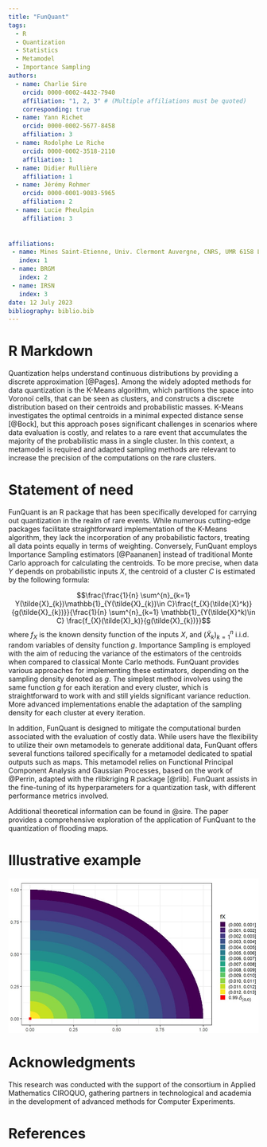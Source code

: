 ```yaml
---
title: "FunQuant"
tags:
  - R
  - Quantization
  - Statistics
  - Metamodel
  - Importance Sampling
authors:
  - name: Charlie Sire
    orcid: 0000-0002-4432-7940
    affiliation: "1, 2, 3" # (Multiple affiliations must be quoted)
    corresponding: true
  - name: Yann Richet
    orcid: 0000-0002-5677-8458
    affiliation: 3
  - name: Rodolphe Le Riche
    orcid: 0000-0002-3518-2110
    affiliation: 1
  - name: Didier Rullière
    affiliation: 1
  - name: Jérémy Rohmer
    orcid: 0000-0001-9083-5965
    affiliation: 2
  - name: Lucie Pheulpin
    affiliation: 3


affiliations:
 - name: Mines Saint-Etienne, Univ. Clermont Auvergne, CNRS, UMR 6158 LIMOS
   index: 1
 - name: BRGM
   index: 2
 - name: IRSN
   index: 3
date: 12 July 2023
bibliography: biblio.bib
---
```



# R Markdown

Quantization helps understand continuous distributions by providing a discrete approximation [@Pages]. Among the widely adopted methods for data quantization is the K-Means algorithm, which partitions the space into Voronoï cells, that can be seen as clusters, and constructs a discrete distribution based on their centroids and probabilistic masses. K-Means investigates the optimal centroids in a minimal expected distance sense [@Bock], but this approach poses significant challenges in scenarios where data evaluation is costly, and relates to a rare event that accumulates the majority of the probabilistic mass in a single cluster. In this context, a metamodel is required and adapted sampling methods are relevant to increase the precision of the computations on the rare clusters.

# Statement of need

FunQuant is an R package that has been specifically developed for carrying out quantization in the realm of rare events. While numerous cutting-edge packages facilitate straightforward implementation of the K-Means algorithm, they lack the incorporation of any probabilistic factors, treating all data points equally in terms of weighting. Conversely, FunQuant employs Importance Sampling estimators [@Paananen] instead of traditional Monte Carlo approach for calculating the centroids. To be more precise, when data $Y$ depends on probabilistic inputs $X$, the centroid of a cluster $C$ is estimated by the following formula: 

$$\frac{\frac{1}{n} \sum^{n}_{k=1} Y(\tilde{X}_{k})\mathbb{1}_{Y(\tilde{X}_{k})\in C}\frac{f_{X}(\tilde{X}^k)}{g(\tilde{X}_{k})}}{\frac{1}{n} \sum^{n}_{k=1} \mathbb{1}_{Y(\tilde{X}^k)\in C} \frac{f_{X}(\tilde{X}_k)}{g(\tilde{X}_{k})}}$$
where $f_{X}$ is the known density function of the inputs $X$, and $(\tilde{X}_k)^{n}_{k=1}$ i.i.d. random variables of density function $g$.
Importance Sampling is employed with the aim of reducing the variance of the estimators of the centroids when compared to classical Monte Carlo methods. FunQuant provides various approaches for implementing these estimators, depending on the sampling density denoted as $g$. The simplest method involves using the same function $g$ for each iteration and every cluster, which is straightforward to work with and still yields significant variance reduction. More advanced implementations enable the adaptation of the sampling density for each cluster at every iteration.

In addition, FunQuant is designed to mitigate the computational burden associated with the evaluation of costly data. While users have the flexibility to utilize their own metamodels to generate additional data, FunQuant offers several functions tailored specifically for a metamodel dedicated to spatial outputs such as maps. This metamodel relies on Functional Principal Component Analysis and Gaussian Processes, based on the work of @Perrin, adapted with the rlibkriging R package [@rlib]. FunQuant assists in the fine-tuning of its hyperparameters for a quantization task, with different performance metrics involved.

Additional theoretical information can be found in @sire. The paper provides a comprehensive exploration of the application of FunQuant to the quantization of flooding maps.

# Illustrative example

![Screenshot](fX.jpg)

# Acknowledgments

This research was conducted with the support of the consortium in
Applied Mathematics CIROQUO, gathering partners in technological and academia in the development of advanced methods for Computer Experiments.

# References


